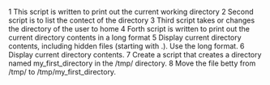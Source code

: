 1 This script is written to print out the current working directory
2 Second script is to list the contect of the directory
3 Third script takes or changes the directory of the user to home
4 Forth script is written to print out the  current directory contents in a long format
5 Display current directory contents, including hidden files (starting with .). Use the long format.
6 Display current directory contents.
7 Create a script that creates a directory named my_first_directory in the /tmp/ directory.
8 Move the file betty from /tmp/ to /tmp/my_first_directory.
